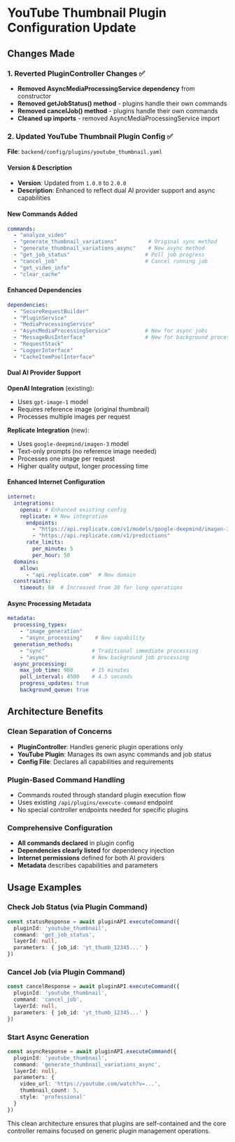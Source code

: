 # YouTube Thumbnail Plugin Configuration Update

## Changes Made

### 1. Reverted PluginController Changes ✅
- **Removed AsyncMediaProcessingService dependency** from constructor
- **Removed getJobStatus() method** - plugins handle their own commands
- **Removed cancelJob() method** - plugins handle their own commands
- **Cleaned up imports** - removed AsyncMediaProcessingService import

### 2. Updated YouTube Thumbnail Plugin Config ✅
**File**: `backend/config/plugins/youtube_thumbnail.yaml`

#### Version & Description
- **Version**: Updated from `1.0.0` to `2.0.0`
- **Description**: Enhanced to reflect dual AI provider support and async capabilities

#### New Commands Added
```yaml
commands:
  - "analyze_video"
  - "generate_thumbnail_variations"          # Original sync method
  - "generate_thumbnail_variations_async"    # New async method
  - "get_job_status"                        # Poll job progress
  - "cancel_job"                            # Cancel running job
  - "get_video_info"
  - "clear_cache"
```

#### Enhanced Dependencies
```yaml
dependencies:
  - "SecureRequestBuilder"
  - "PluginService"
  - "MediaProcessingService"
  - "AsyncMediaProcessingService"           # New for async jobs
  - "MessageBusInterface"                   # New for background processing
  - "RequestStack"
  - "LoggerInterface"
  - "CacheItemPoolInterface"
```

#### Dual AI Provider Support
**OpenAI Integration** (existing):
- Uses `gpt-image-1` model
- Requires reference image (original thumbnail)
- Processes multiple images per request

**Replicate Integration** (new):
- Uses `google-deepmind/imagen-3` model
- Text-only prompts (no reference image needed)
- Processes one image per request
- Higher quality output, longer processing time

#### Enhanced Internet Configuration
```yaml
internet:
  integrations:
    openai: # Enhanced existing config
    replicate: # New integration
      endpoints:
        - "https://api.replicate.com/v1/models/google-deepmind/imagen-3/predictions"
        - "https://api.replicate.com/v1/predictions"
      rate_limits:
        per_minute: 5
        per_hour: 50
  domains:
    allow:
      - "api.replicate.com"  # New domain
  constraints:
    timeout: 60  # Increased from 30 for long operations
```

#### Async Processing Metadata
```yaml
metadata:
  processing_types:
    - "image_generation"
    - "async_processing"    # New capability
  generation_methods:
    - "sync"               # Traditional immediate processing  
    - "async"              # New background job processing
  async_processing:
    max_job_time: 900      # 15 minutes
    poll_interval: 4500    # 4.5 seconds
    progress_updates: true
    background_queue: true
```

## Architecture Benefits

### Clean Separation of Concerns
- **PluginController**: Handles generic plugin operations only
- **YouTube Plugin**: Manages its own async commands and job status
- **Config File**: Declares all capabilities and requirements

### Plugin-Based Command Handling
- Commands routed through standard plugin execution flow
- Uses existing `/api/plugins/execute-command` endpoint
- No special controller endpoints needed for specific plugins

### Comprehensive Configuration
- **All commands declared** in plugin config
- **Dependencies clearly listed** for dependency injection
- **Internet permissions** defined for both AI providers
- **Metadata** describes capabilities and parameters

## Usage Examples

### Check Job Status (via Plugin Command)
```typescript
const statusResponse = await pluginAPI.executeCommand({
  pluginId: 'youtube_thumbnail',
  command: 'get_job_status',
  layerId: null,
  parameters: { job_id: 'yt_thumb_12345...' }
})
```

### Cancel Job (via Plugin Command)
```typescript
const cancelResponse = await pluginAPI.executeCommand({
  pluginId: 'youtube_thumbnail', 
  command: 'cancel_job',
  layerId: null,
  parameters: { job_id: 'yt_thumb_12345...' }
})
```

### Start Async Generation
```typescript
const asyncResponse = await pluginAPI.executeCommand({
  pluginId: 'youtube_thumbnail',
  command: 'generate_thumbnail_variations_async',
  layerId: null,
  parameters: {
    video_url: 'https://youtube.com/watch?v=...',
    thumbnail_count: 5,
    style: 'professional'
  }
})
```

This clean architecture ensures that plugins are self-contained and the core controller remains focused on generic plugin management operations.
